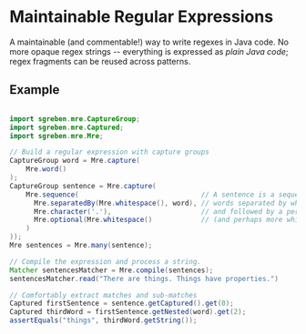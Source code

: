 # Maintainable Regular Expressions

A maintainable (and commentable!) way to write regexes in Java code. No more opaque regex strings -- everything is expressed as *plain Java code*; regex fragments can be reused across patterns. 


## Example

```java

import sgreben.mre.CaptureGroup;
import sgreben.mre.Captured;
import sgreben.mre.Mre;

// Build a regular expression with capture groups
CaptureGroup word = Mre.capture(
    Mre.word()
);
CaptureGroup sentence = Mre.capture(
    Mre.sequence(                              // A sentence is a sequence of
      Mre.separatedBy(Mre.whitespace(), word), // words separated by whitespace
      Mre.character('.'),                      // and followed by a period
      Mre.optional(Mre.whitespace()            // (and perhaps more whitespace).
    )
));
Mre sentences = Mre.many(sentence);

// Compile the expression and process a string.
Matcher sentencesMatcher = Mre.compile(sentences);
sentencesMatcher.read("There are things. Things have properties.")

// Comfortably extract matches and sub-matches
Captured firstSentence = sentence.getCaptured().get(0);
Captured thirdWord = firstSentence.getNested(word).get(2);
assertEquals("things", thirdWord.getString());
```
